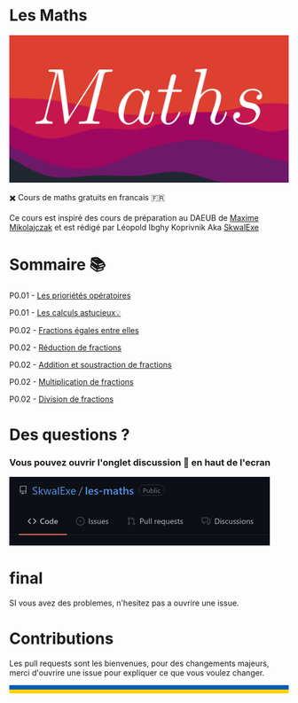 # Les Maths 

![banner](images/banner.png)

✖️ Cours de maths gratuits en francais 🇫🇷

Ce cours est inspiré des cours de préparation au DAEUB de [Maxime Mikolajczak](https://www.youtube.com/watch?v=q9lRWN0_ReI&list=PLPL7pmz6P850S1DWiqgpX3z-ymHfus6Ql) et est rédigé par Léopold Ibghy Koprivnik Aka [SkwalExe](https://github.com/SkwalExe)

# Sommaire 📚

P0.01 - [Les prioriétés opératoires](cours/les-priorites-operatoires)

P0.01 - [Les calculs astucieux💡](cours/les-calculs-astucieux)

P0.02 - [Fractions égales entre elles](cours/fractions-egales-entre-elles)

P0.02 - [Réduction de fractions](cours/reduction-de-fractions)

P0.02 - [Addition et soustraction de fractions](cours/addition-et-soustraction-de-fractions)

P0.02 - [Multiplication de fractions](cours/multiplication-de-fractions)

P0.02 - [Division de fractions](cours/division-de-fractions)

# Des questions ?

### **Vous pouvez ouvrir l'onglet discussion 💬 en haut de l'ecran**

![discussion](images/discussion.png)

# final

SI vous avez des problemes, n'hesitez pas a ouvrire une issue.

# Contributions

Les pull requests sont les bienvenues, pour des changements majeurs, merci d'ouvrire une issue pour expliquer ce que vous voulez changer. 

<a href="https://github.com/SkwalExe#ukraine"><img src="https://raw.githubusercontent.com/SkwalExe/SkwalExe/main/ukraine.jpg" width="100%" height="15px" /></a>